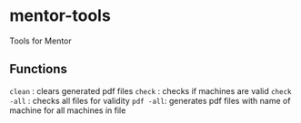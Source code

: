 # mentor-tools
Tools for Mentor

## Functions
`clean` : clears generated pdf files
`check` : checks if machines are valid
`check -all` : checks all files for validity
`pdf -all`: generates pdf files with name of machine for all machines in file



